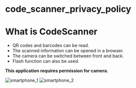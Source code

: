 # code_scanner_privacy_policy

# What is CodeScanner
- QR codes and barcodes can be read.
- The scanned information can be opened in a browser.
- The camera can be switched between front and back.
- Flash function can also be used.

**This application requires permission for camera.**

![smartphone_1](https://user-images.githubusercontent.com/43315509/184759509-0ac10711-7a26-4653-af62-78b205c99a08.png)
![smartphone_2](https://user-images.githubusercontent.com/43315509/184759535-bda6369f-f512-4120-a8b4-8a904116ff78.png)
